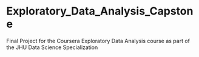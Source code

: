 # Exploratory_Data_Analysis_Capstone
Final Project for the Coursera Exploratory Data Analysis course as part of the JHU Data Science Specialization
